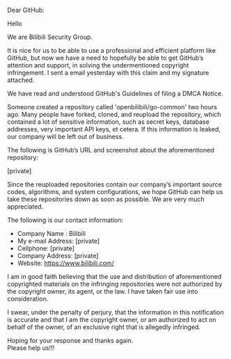 Dear GitHub:

  Hello

We are Bilibili Security Group.
  
It is nice for us to be able to use a professional and efficient platform like GitHub, but now we have a need to hopefully be able to get GitHub’s attention and support, in solving the undermentioned copyright infringement. I sent a email yesterday with this claim and my signature attached.

We have read and understood GitHub's Guidelines of filing a DMCA Notice.

Someone created a repository called 'openbilibili/go-common' two hours ago. Many people have forked, cloned, and reupload the repository, which contained a lot of sensitive information, such as secret keys, database addresses, very important API keys, et cetera. If this information is leaked, our company will be left out of business.

The following is GitHub’s URL and screenshot about the aforementioned repository:

[private]

Since the reuploaded repositories contain our company’s important source codes, algorithms, and system configurations, we hope GitHub can help us take these repositories down as soon as possible. We are very much appreciated.
   
The following is our contact information:
    
-   Company Name : Bilibili  
-   My e-mail Address: [private]  
-   Cellphone: [private]    
-   Company Address: [private]   
-   Website: https://www.bilibili.com/

I am in good faith believing that the use and distribution of aforementioned copyrighted materials on the infringing repositories were not authorized by the copyright owner, its agent, or the law. I have taken fair use into consideration.

I swear, under the penalty of perjury, that the information in this notification is accurate and that I am the copyright owner, or am authorized to act on behalf of the owner, of an exclusive right that is allegedly infringed.



Hoping for your response and thanks again.  
Please help us!!!


